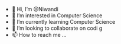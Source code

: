 - 👋 Hi, I’m @Niwandi
- 👀 I’m interested in Computer Science 
- 🌱 I’m currently learning Computer Science 
- 💞️ I’m looking to collaborate on codi g 
- 📫 How to reach me ...

<!---
Niwandi/Niwandi is a ✨ special ✨ repository because its `README.md` (this file) appears on your GitHub profile.
You can click the Preview link to take a look at your changes.
--->
